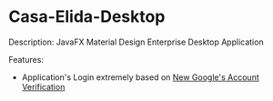 # Casa-Elida-Desktop
Description: JavaFX Material Design Enterprise Desktop Application

Features:
  - Application's Login extremely based on [New Google's Account Verification](https://accounts.google.com)
